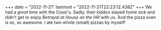 +++
date = "2022-11-21"
lastmod = "2022-11-21T22:23:12.438Z"
+++
We had a _great_ time with the Cossi's. Sadly, their kiddos stayed home sick and didn't get to enjoy _Betrayal at House on the Hill_ with us. And the pizza oven is so, so awesome. I ate two whole (small) pizzas by myself!